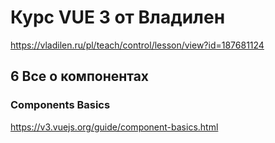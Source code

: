 # Курс VUE 3 от Владилен
https://vladilen.ru/pl/teach/control/lesson/view?id=187681124

## 6 Все о компонентах
### Components Basics
https://v3.vuejs.org/guide/component-basics.html